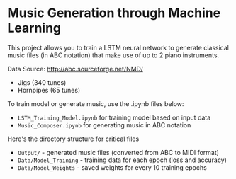 # Music Generation through Machine Learning

This project allows you to train a LSTM neural network to generate classical music files (in ABC notation) that make use of up to 2 piano instruments.

Data Source: http://abc.sourceforge.net/NMD/
* Jigs (340 tunes)
* Hornpipes (65 tunes)

To train model or generate music, use the .ipynb files below:
* `LSTM_Training_Model.ipynb` for training model based on input data
* `Music_Composer.ipynb` for generating music in ABC notation

Here's the directory structure for critical files
* `Output/` - generated music files (converted from ABC to MIDI format)
* `Data/Model_Training` - training data for each epoch (loss and accuracy)
* `Data/Model_Weights` - saved weights for every 10 training epochs